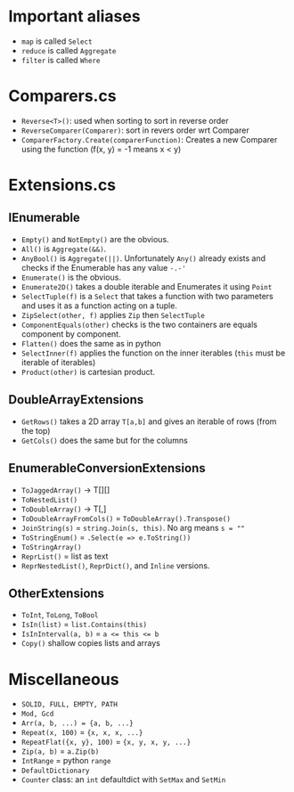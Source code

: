 # Important aliases
* `map` is called `Select`
* `reduce` is called `Aggregate`
* `filter` is called `Where`

# Comparers.cs
* `Reverse<T>()`: used when sorting to sort in reverse order
* `ReverseComparer(Comparer)`: sort in revers order wrt Comparer
* `ComparerFactory.Create(comparerFunction)`: Creates a new Comparer using the function (f(x, y) = -1 means x < y)

# Extensions.cs

## IEnumerable
* `Empty()` and `NotEmpty()` are the obvious.
* `All()` is `Aggregate(&&)`.
* `AnyBool()` is `Aggregate(||)`. Unfortunately `Any()` already exists
and checks if the Enumerable has any value `-.-'`
* `Enumerate()` is the obvious.
* `Enumerate2D()` takes a double iterable and Enumerates it using `Point`
* `SelectTuple(f)` is a `Select` that takes a function with two parameters and uses it as a function acting on a tuple.
* `ZipSelect(other, f)` applies `Zip` then `SelectTuple`
* `ComponentEquals(other)` checks is the two containers are equals component by component.
* `Flatten()` does the same as in python
* `SelectInner(f)` applies the function on the inner iterables (`this` must be iterable of iterables)
* `Product(other)` is cartesian product.

## DoubleArrayExtensions
* `GetRows()` takes a 2D array `T[a,b]` and gives an iterable of rows (from the top)
* `GetCols()` does the same but for the columns

## EnumerableConversionExtensions
* `ToJaggedArray()` -> T[][]
* `ToNestedList()`
* `ToDoubleArray()` -> T\[,\]
* `ToDoubleArrayFromCols()` = `ToDoubleArray().Transpose()`
* `JoinString(s)` = `string.Join(s, this)`. No arg means `s = ""`
* `ToStringEnum()` = `.Select(e => e.ToString())`
* `ToStringArray()`
* `ReprList()` = list as text
* `ReprNestedList()`, `ReprDict()`, and `Inline` versions.

## OtherExtensions
* `ToInt`, `ToLong`, `ToBool`
* `IsIn(list)` = `list.Contains(this)`
* `IsInInterval(a, b)` = `a <= this <= b`
* `Copy()` shallow copies lists and arrays

# Miscellaneous
* `SOLID, FULL, EMPTY, PATH`
* `Mod, Gcd`
* `Arr(a, b, ...) = {a, b, ...}`
* `Repeat(x, 100)` = `{x, x, x, ...}`
* `RepeatFlat({x, y}, 100)` = `{x, y, x, y, ...}`
* `Zip(a, b)` = `a.Zip(b)`
* `IntRange` = python `range`
* `DefaultDictionary`
* `Counter` class: an `int` defaultdict with `SetMax` and `SetMin` 


